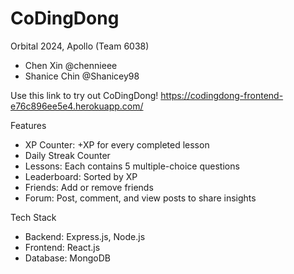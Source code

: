 # CoDingDong
Orbital 2024, Apollo (Team 6038)
- Chen Xin @chennieee
- Shanice Chin @Shanicey98

Use this link to try out CoDingDong! 
https://codingdong-frontend-e76c896ee5e4.herokuapp.com/

Features
- XP Counter: +XP for every completed lesson
- Daily Streak Counter
- Lessons: Each contains 5 multiple-choice questions
- Leaderboard: Sorted by XP
- Friends: Add or remove friends
- Forum: Post, comment, and view posts to share insights

Tech Stack
- Backend: Express.js, Node.js
- Frontend: React.js
- Database: MongoDB


